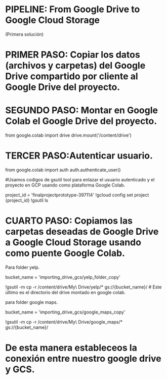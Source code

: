 # PIPELINE: From Google Drive to Google Cloud Storage
(Primera solución)

# PRIMER PASO: Copiar los datos (archivos y carpetas) del Google Drive compartido por cliente al Google Drive del proyecto.

# SEGUNDO PASO: Montar en Google Colab el Google Drive del proyecto.

from google.colab import drive
drive.mount('/content/drive')

# TERCER PASO:Autenticar usuario.

from google.colab import auth
auth.authenticate_user()

#Usamos codigos de gsutil tool para enlazar el usuario autenticado y el proyecto en GCP usando como plataforma Google Colab.

project_id = 'finalprojectprototype-397114'
!gcloud config set project {project_id}
!gsutil ls

# CUARTO PASO: Copiamos las carpetas deseadas de Google Drive a Google Cloud Storage usando como puente Google Colab.

Para folder yelp.

bucket_name = 'importing_drive_gcs/yelp_folder_copy'

!gsutil -m cp -r /content/drive/My\ Drive/yelp/* gs://{bucket_name}/ # Este último es el directorio del drive montado en google colab.

para folder google maps.

bucket_name = 'importing_drive_gcs/google_maps_copy'

!gsutil -m cp -r /content/drive/My\ Drive/google_maps/* gs://{bucket_name}/

# De esta manera estableceos la conexión entre nuestro google drive y GCS.



